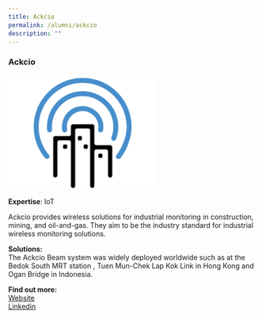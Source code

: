 ```yaml
---
title: Ackcio
permalink: /alumni/ackcio
description: ""
---
```

### Ackcio
![Alt text for image on Isomer site](/images/alumni/ackcio.png)

**Expertise**: 
IoT

Ackcio provides wireless solutions for industrial monitoring in construction, mining, and oil-and-gas.
They aim to be the industry standard for industrial wireless monitoring solutions. 

**Solutions:** \
The Ackcio Beam system was widely deployed worldwide such as at the Bedok South MRT station , Tuen Mun-Chek Lap Kok Link in Hong Kong and Ogan Bridge in Indonesia. 

**Find out more:** \
[Website](https://www.ackcio.com/)\
[Linkedin](https://www.linkedin.com/company/ackcio/)